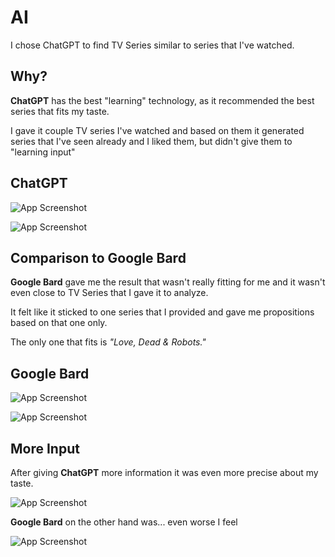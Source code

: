 
# AI
I chose ChatGPT to find TV Series similar to series that I've watched.


## Why?

**ChatGPT** has the best "learning" technology, as it recommended the best series that fits my taste.

I gave it couple TV series I've watched and based on them it generated series that I've seen already and I liked them, but didn't give them to "learning input"

## ChatGPT

![App Screenshot](https://i.imgur.com/BQOFIe6.png)

![App Screenshot](https://i.imgur.com/gf7xPUG.png)


## Comparison to Google Bard

**Google Bard** gave me the result that wasn't really fitting for me and it wasn't even close to TV Series that I gave it to analyze.

It felt like it sticked to one series that I provided and gave me propositions based on that one only.

The only one that fits is *"Love, Dead & Robots."*
## Google Bard
![App Screenshot](https://i.imgur.com/zA3ju2B.png)

![App Screenshot](https://i.imgur.com/fnf85z2.png)

## More Input
After giving **ChatGPT** more information it was even more precise about my taste.

![App Screenshot](https://i.imgur.com/lYRZf0k.png)


**Google Bard** on the other hand was... even worse I feel

![App Screenshot](https://i.imgur.com/pNMdorW.png)
